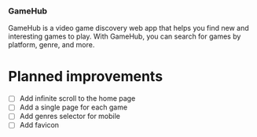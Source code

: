 ### GameHub

GameHub is a video game discovery web app that helps you find new and interesting games to play. With GameHub, you can search for games by platform, genre, and more.

# Planned improvements

- [ ] Add infinite scroll to the home page
- [ ] Add a single page for each game
- [ ] Add genres selector for mobile
- [ ] Add favicon
